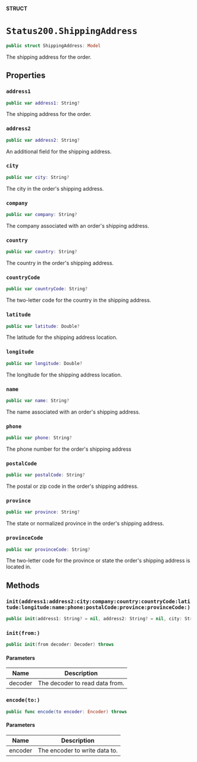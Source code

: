 **STRUCT**

# `Status200.ShippingAddress`

```swift
public struct ShippingAddress: Model
```

The shipping address for the order.

## Properties
### `address1`

```swift
public var address1: String?
```

The shipping address for the order.

### `address2`

```swift
public var address2: String?
```

An additional field for the shipping address.

### `city`

```swift
public var city: String?
```

The city in the order's shipping address.

### `company`

```swift
public var company: String?
```

The company associated with an order's shipping address.

### `country`

```swift
public var country: String?
```

The country in the order's shipping address.

### `countryCode`

```swift
public var countryCode: String?
```

The two-letter code for the country in the shipping address.

### `latitude`

```swift
public var latitude: Double?
```

The latitude for the shipping address location.

### `longitude`

```swift
public var longitude: Double?
```

The longitude for the shipping address location.

### `name`

```swift
public var name: String?
```

The name associated with an order's shipping address.

### `phone`

```swift
public var phone: String?
```

The phone number for the order's shipping address

### `postalCode`

```swift
public var postalCode: String?
```

The postal or zip code in the order's shipping address.

### `province`

```swift
public var province: String?
```

The state or normalized province in the order's shipping address.

### `provinceCode`

```swift
public var provinceCode: String?
```

The two-letter code for the province or state the order's shipping address is located in.

## Methods
### `init(address1:address2:city:company:country:countryCode:latitude:longitude:name:phone:postalCode:province:provinceCode:)`

```swift
public init(address1: String? = nil, address2: String? = nil, city: String? = nil, company: String? = nil, country: String? = nil, countryCode: String? = nil, latitude: Double? = nil, longitude: Double? = nil, name: String? = nil, phone: String? = nil, postalCode: String? = nil, province: String? = nil, provinceCode: String? = nil)
```

### `init(from:)`

```swift
public init(from decoder: Decoder) throws
```

#### Parameters

| Name | Description |
| ---- | ----------- |
| decoder | The decoder to read data from. |

### `encode(to:)`

```swift
public func encode(to encoder: Encoder) throws
```

#### Parameters

| Name | Description |
| ---- | ----------- |
| encoder | The encoder to write data to. |